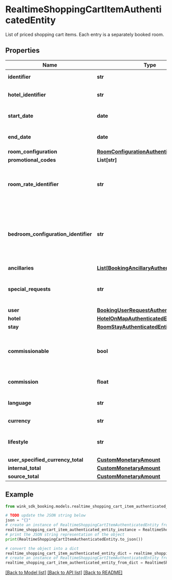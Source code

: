 # RealtimeShoppingCartItemAuthenticatedEntity

List of priced shopping cart items. Each entry is a separately booked room.

## Properties

Name | Type | Description | Notes
------------ | ------------- | ------------- | -------------
**identifier** | **str** | identifier for item in cart | 
**hotel_identifier** | **str** | Unique hotel record identifier. | 
**start_date** | **date** | Date when guest arrives on the premises. | 
**end_date** | **date** | Date when guest departs the premises. | 
**room_configuration** | [**RoomConfigurationAuthenticatedEntity**](RoomConfigurationAuthenticatedEntity.md) |  | 
**promotional_codes** | **List[str]** |  | [optional] 
**room_rate_identifier** | **str** | The unique master rate that made the guest room / rate plan available for sale. | 
**bedroom_configuration_identifier** | **str** | Guest can optionally request a specific bedroom layout if the room type is set up with multiple layout choices. | [optional] 
**ancillaries** | [**List[BookingAncillaryAuthenticatedEntity]**](BookingAncillaryAuthenticatedEntity.md) |  | [optional] 
**special_requests** | **str** | A guest can send a special request to the hotel in free-text here. | [optional] 
**user** | [**BookingUserRequestAuthenticatedEntity**](BookingUserRequestAuthenticatedEntity.md) |  | 
**hotel** | [**HotelOnMapAuthenticatedEntity**](HotelOnMapAuthenticatedEntity.md) |  | 
**stay** | [**RoomStayAuthenticatedEntity**](RoomStayAuthenticatedEntity.md) |  | 
**commissionable** | **bool** | Whether this package is commissionable based on the incoming sales channel. | 
**commission** | **float** | The commission percentage. | 
**language** | **str** | User&#39;s language preference | 
**currency** | **str** | User&#39;s currency preference | 
**lifestyle** | **str** | Control which lifestyle context your user was in. | [optional] 
**user_specified_currency_total** | [**CustomMonetaryAmount**](CustomMonetaryAmount.md) |  | [optional] 
**internal_total** | [**CustomMonetaryAmount**](CustomMonetaryAmount.md) |  | [optional] 
**source_total** | [**CustomMonetaryAmount**](CustomMonetaryAmount.md) |  | [optional] 

## Example

```python
from wink_sdk_booking.models.realtime_shopping_cart_item_authenticated_entity import RealtimeShoppingCartItemAuthenticatedEntity

# TODO update the JSON string below
json = "{}"
# create an instance of RealtimeShoppingCartItemAuthenticatedEntity from a JSON string
realtime_shopping_cart_item_authenticated_entity_instance = RealtimeShoppingCartItemAuthenticatedEntity.from_json(json)
# print the JSON string representation of the object
print(RealtimeShoppingCartItemAuthenticatedEntity.to_json())

# convert the object into a dict
realtime_shopping_cart_item_authenticated_entity_dict = realtime_shopping_cart_item_authenticated_entity_instance.to_dict()
# create an instance of RealtimeShoppingCartItemAuthenticatedEntity from a dict
realtime_shopping_cart_item_authenticated_entity_from_dict = RealtimeShoppingCartItemAuthenticatedEntity.from_dict(realtime_shopping_cart_item_authenticated_entity_dict)
```
[[Back to Model list]](../README.md#documentation-for-models) [[Back to API list]](../README.md#documentation-for-api-endpoints) [[Back to README]](../README.md)


